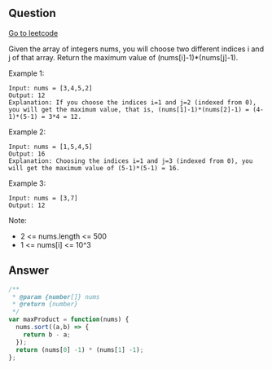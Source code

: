 ## Question

[Go to leetcode](https://leetcode.com/problems/maximum-product-of-two-elements-in-an-array/)

Given the array of integers nums, you will choose two different indices i and j of that array. Return the maximum value of (nums[i]-1)*(nums[j]-1).


Example 1:
```
Input: nums = [3,4,5,2]
Output: 12 
Explanation: If you choose the indices i=1 and j=2 (indexed from 0), you will get the maximum value, that is, (nums[1]-1)*(nums[2]-1) = (4-1)*(5-1) = 3*4 = 12. 
```

Example 2:
```
Input: nums = [1,5,4,5]
Output: 16
Explanation: Choosing the indices i=1 and j=3 (indexed from 0), you will get the maximum value of (5-1)*(5-1) = 16.
```

Example 3:
```
Input: nums = [3,7]
Output: 12
```
 
Note:

- 2 <= nums.length <= 500
- 1 <= nums[i] <= 10^3

## Answer

```js
/**
 * @param {number[]} nums
 * @return {number}
 */
var maxProduct = function(nums) {
  nums.sort((a,b) => {
    return b - a;
  });
  return (nums[0] -1) * (nums[1] -1);
};
```